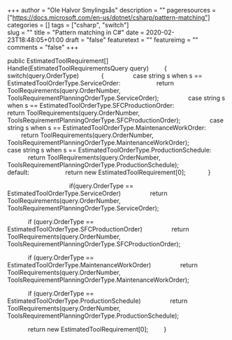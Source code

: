 +++
author = "Ole Halvor Smylingsås"
description = ""
pageresources = ["https://docs.microsoft.com/en-us/dotnet/csharp/pattern-matching"]
categories = []
tags = ["csharp", "switch"]     
slug = ""
title = "Pattern matching in C#"
date = 2020-02-23T18:48:05+01:00
draft = "false"
featuretext = ""
featureimg = ""
comments = "false"
+++

public EstimatedToolRequirement[] Handle(EstimatedToolRequirementsQuery query)
        {
            switch(query.OrderType)
            {
                case string s when s == EstimatedToolOrderType.ServiceOrder:
                    return ToolRequirements(query.OrderNumber, ToolsRequirementPlanningOrderType.ServiceOrder);
                case string s when s == EstimatedToolOrderType.SFCProductionOrder:
                    return ToolRequirements(query.OrderNumber, ToolsRequirementPlanningOrderType.SFCProductionOrder);
                case string s when s == EstimatedToolOrderType.MaintenanceWorkOrder:
                    return ToolRequirements(query.OrderNumber, ToolsRequirementPlanningOrderType.MaintenanceWorkOrder);
                case string s when s == EstimatedToolOrderType.ProductionSchedule:
                    return ToolRequirements(query.OrderNumber, ToolsRequirementPlanningOrderType.ProductionSchedule);
                default:
                    return new EstimatedToolRequirement[0];
            }

            
            
            if(query.OrderType == EstimatedToolOrderType.ServiceOrder)
                return ToolRequirements(query.OrderNumber, ToolsRequirementPlanningOrderType.ServiceOrder);

            if (query.OrderType == EstimatedToolOrderType.SFCProductionOrder)
                return ToolRequirements(query.OrderNumber, ToolsRequirementPlanningOrderType.SFCProductionOrder);

            if (query.OrderType == EstimatedToolOrderType.MaintenanceWorkOrder)
                return ToolRequirements(query.OrderNumber, ToolsRequirementPlanningOrderType.MaintenanceWorkOrder);

            if (query.OrderType == EstimatedToolOrderType.ProductionSchedule)
                return ToolRequirements(query.OrderNumber, ToolsRequirementPlanningOrderType.ProductionSchedule);

            return new EstimatedToolRequirement[0];
        }